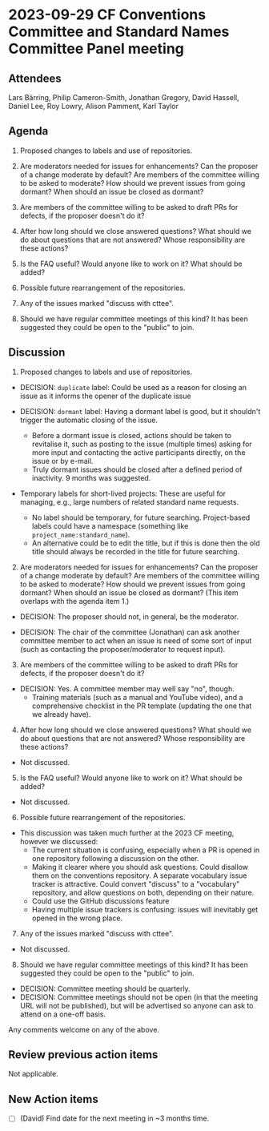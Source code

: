 # 2023-09-29 CF Conventions Committee and Standard Names Committee Panel meeting 

## Attendees

Lars Bärring, Philip Cameron-Smith, Jonathan Gregory, David Hassell, Daniel Lee, Roy Lowry, Alison Pamment, Karl Taylor

## Agenda

1. Proposed changes to labels and use of repositories.

2. Are moderators needed for issues for enhancements? Can the proposer of a change moderate by default? Are members of the committee willing to be asked to moderate? How should we prevent issues from going dormant? When should an issue be closed as dormant?

3. Are members of the committee willing to be asked to draft PRs for defects, if the proposer doesn't do it?

4. After how long should we close answered questions? What should we do about questions that are not answered? Whose responsibility are these actions?

5. Is the FAQ useful? Would anyone like to work on it? What should be added?

6. Possible future rearrangement of the repositories.

7. Any of the issues marked "discuss with cttee".

8. Should we have regular committee meetings of this kind? It has been suggested they could be open to the "public" to join.

## Discussion

1. Proposed changes to labels and use of repositories.

* DECISION: `duplicate` label: Could be used as a reason for closing an issue as it informs the opener of the duplicate issue

* DECISION: `dormant` label: Having a dormant label is good, but it shouldn't trigger the automatic closing of the issue.
  * Before a dormant issue is closed, actions should be taken to revitalise it, such as posting to the issue (multiple times) asking for more input and contacting the active participants directly, on the issue or by e-mail.
  * Truly dormant issues should be closed after a defined period of inactivity. 9 months was suggested.

* Temporary labels for short-lived projects: These are useful for managing, e.g., large numbers of related standard name requests.
  * No label should be temporary, for future searching. Project-based labels could have a namespace (something like `project_name:standard_name`).
  * An alternative could be to edit the title, but if this is done then the old title should always be recorded in the title for future searching.

2. Are moderators needed for issues for enhancements? Can the proposer of a change moderate by default? Are members of the committee willing to be asked to moderate? How should we prevent issues from going dormant? When should an issue be closed as dormant? (This item overlaps with the agenda item 1.)

* DECISION: The proposer should not, in general, be the moderator.

* DECISION: The chair of the committee (Jonathan) can ask another committee member to act when an issue is need of some sort of input (such as contacting the proposer/moderator to request input).

3. Are members of the committee willing to be asked to draft PRs for defects, if the proposer doesn't do it?

* DECISION: Yes. A committee member may well say "no", though.
  * Training materials (such as a manual and YouTube video), and a comprehensive checklist in the PR template (updating the one that we already have).

4. After how long should we close answered questions? What should we do about questions that are not answered? Whose responsibility are these actions?

* Not discussed.

5. Is the FAQ useful? Would anyone like to work on it? What should be added?

* Not discussed.

6. Possible future rearrangement of the repositories.

* This discussion was taken much further at the 2023 CF meeting, however we discussed:
  * The current situation is confusing, especially when a PR is opened in one repository following a discussion on the other.
  * Making it clearer where you should ask questions. Could disallow them on the conventions repository. A separate vocabulary issue tracker is attractive. Could convert "discuss" to a "vocabulary" repository, and allow questions on both, depending on their nature.
  * Could use the GitHub discussions feature
  * Having multiple issue trackers is confusing: issues will inevitably get opened in the wrong place.

7. Any of the issues marked "discuss with cttee".

* Not discussed.

8. Should we have regular committee meetings of this kind? It has been suggested they could be open to the "public" to join.

* DECISION: Committee meeting should be quarterly.
* DECISION: Committee meetings should not be open (in that the meeting URL will not be published), but will be advertised so anyone can ask to attend on a one-off basis.

Any comments welcome on any of the above.

## Review previous action items

Not applicable.

## New Action items

* [ ] (David) Find date for the next meeting in ~3 months time.